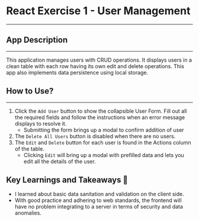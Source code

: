 # React Exercise 1 - User Management
----------

## App Description
----------
This application manages users with CRUD operations. It displays users in a clean table with each row having its own edit and delete operations. This app also implements data persistence using local storage.

## How to Use?
----------
1. Click the `Add User` button to show the collapsible User Form. Fill out all the required fields and follow the instructions when an error message displays to resolve it.
    - Submitting the form brings up a modal to confirm addition of user
2. The `Delete All Users` button is disabled when there are no users. 
3. The `Edit` and `Delete` button for each user is found in the Actions column of the table.
    - Clicking `Edit` will bring up a modal with prefilled data and lets you edit all the details of the user.

## Key Learnings and Takeaways 🧠
- I learned about basic data sanitation and validation on the client side.
- With good practice and adhering to web standards, the frontend will have no problem integrating to a server in terms of security and data anomalies.
